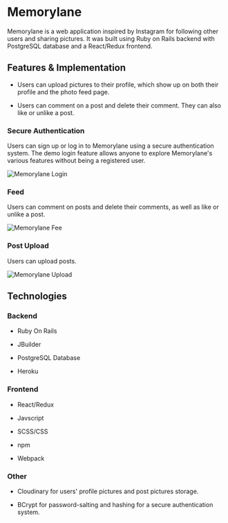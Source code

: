 # Memorylane

Memorylane is a web application inspired by Instagram for following other users and sharing pictures. It was built using Ruby on Rails backend with PostgreSQL database and a React/Redux frontend.

## Features & Implementation

* Users can upload pictures to their profile, which show up on both their profile and the photo feed page.

* Users can comment on a post and delete their comment. They can also like or unlike a post.

### Secure Authentication

Users can sign up or log in to Memorylane using a secure authentication system. The demo login feature allows anyone to explore Memorylane's various features without being a registered user.

![Memorylane Login](https://octodex.github.com/images/yaktocat.png)

### Feed

Users can comment on posts and delete their comments, as well as like or unlike a post.

![Memorylane Fee](https://octodex.github.com/images/yaktocat.png)

### Post Upload

Users can upload posts.

![Memorylane Upload](https://octodex.github.com/images/yaktocat.png)

## Technologies

### Backend

* Ruby On Rails

* JBuilder

* PostgreSQL Database

* Heroku

### Frontend

* React/Redux

* Javscript

* SCSS/CSS

* npm

* Webpack

### Other

* Cloudinary for users' profile pictures and post pictures storage.

* BCrypt for password-salting and hashing for a secure authentication system.

